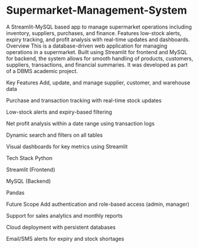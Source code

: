 # Supermarket-Management-System
A Streamlit-MySQL based app to manage supermarket operations including inventory, suppliers, purchases, and finance. Features low-stock alerts, expiry tracking, and profit analysis with real-time updates and dashboards.
Overview
This is a database-driven web application for managing operations in a supermarket. Built using Streamlit for frontend and MySQL for backend, the system allows for smooth handling of products, customers, suppliers, transactions, and financial summaries. It was developed as part of a DBMS academic project.

Key Features
Add, update, and manage supplier, customer, and warehouse data

Purchase and transaction tracking with real-time stock updates

Low-stock alerts and expiry-based filtering

Net profit analysis within a date range using transaction logs

Dynamic search and filters on all tables

Visual dashboards for key metrics using Streamlit

Tech Stack
Python

Streamlit (Frontend)

MySQL (Backend)

Pandas

Future Scope
Add authentication and role-based access (admin, manager)

Support for sales analytics and monthly reports

Cloud deployment with persistent databases

Email/SMS alerts for expiry and stock shortages

